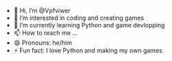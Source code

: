- 👋 Hi, I’m @Vpfviwer
- 👀 I’m interested in coding and creating games
- 🌱 I’m currently learning Python and game devlopping
- 📫 How to reach me ...
- 😄 Pronouns: he/him
- ⚡ Fun fact: I love Python and making my own games

<!---
Vpfviwer/Vpfviwer is a ✨ special ✨ repository because its `README.md` (this file) appears on your GitHub profile.
You can click the Preview link to take a look at your changes.
--->
